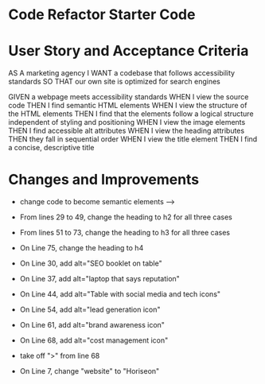 # Code Refactor Starter Code

# User Story and Acceptance Criteria
AS A marketing agency
I WANT a codebase that follows accessibility standards
SO THAT our own site is optimized for search engines

GIVEN a webpage meets accessibility standards
WHEN I view the source code
THEN I find semantic HTML elements
WHEN I view the structure of the HTML elements
THEN I find that the elements follow a logical structure independent of styling and positioning
WHEN I view the image elements
THEN I find accessible alt attributes
WHEN I view the heading attributes
THEN they fall in sequential order
WHEN I view the title element
THEN I find a concise, descriptive title

# Changes and Improvements 
- change code to become semantic elements -->

- From lines 29 to 49, change the heading to h2 for all three cases

- From lines 51 to 73, change the heading to h3 for all three cases

- On Line 75, change the heading to h4

- On Line 30, add alt="SEO booklet on table"

- On Line 37, add alt="laptop that says reputation"

- On Line 44, add alt="Table with social media and tech icons"

- On Line 54, add alt="lead generation icon"

- On Line 61, add alt="brand awareness icon"

- On Line 68, add alt="cost management icon"

- take off "></img>" from line 68

- On Line 7, change "website" to "Horiseon" 


